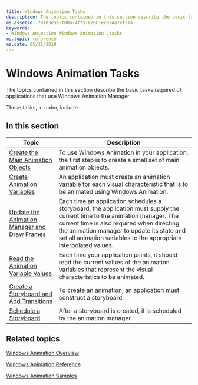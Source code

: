 ```yaml
---
title: Windows Animation Tasks
description: The topics contained in this section describe the basic tasks required of applications that use Windows Animation Manager.
ms.assetid: 28103e5e-f00a-4ff5-820b-ece24a7ef21a
keywords:
- Windows Animation Windows Animation ,tasks
ms.topic: reference
ms.date: 05/31/2018
---
```


# Windows Animation Tasks

The topics contained in this section describe the basic tasks required of applications that use Windows Animation Manager.

These tasks, in order, include:

## In this section



| Topic                                                                                                | Description                                                                                                                                                                                                                                                                                           |
|------------------------------------------------------------------------------------------------------|-------------------------------------------------------------------------------------------------------------------------------------------------------------------------------------------------------------------------------------------------------------------------------------------------------|
| [Create the Main Animation Objects](adding-animation-to-an-application.md)<br/>               | To use Windows Animation in your application, the first step is to create a small set of main animation objects.<br/>                                                                                                                                                                           |
| [Create Animation Variables](create-animation-variables.md)<br/>                              | An application must create an animation variable for each visual characteristic that is to be animated using Windows Animation.<br/>                                                                                                                                                            |
| [Update the Animation Manager and Draw Frames](introducing-windows-animation-manager.md)<br/> | Each time an application schedules a storyboard, the application must supply the current time to the animation manager. The current time is also required when directing the animation manager to update its state and set all animation variables to the appropriate interpolated values.<br/> |
| [Read the Animation Variable Values](updating---application-driven-animation.md)<br/>         | Each time your application paints, it should read the current values of the animation variables that represent the visual characteristics to be animated.<br/>                                                                                                                                  |
| [Create a Storyboard and Add Transitions](updating---timer-driven-animation.md)<br/>          | To create an animation, an application must construct a storyboard.<br/>                                                                                                                                                                                                                        |
| [Schedule a Storyboard](scheduling-a-storyboard.md)<br/>                                      | After a storyboard is created, it is scheduled by the animation manager.<br/>                                                                                                                                                                                                                   |



 

## Related topics

<dl> <dt>

[Windows Animation Overview](scenic-animation-api-overview.md)
</dt> <dt>

[Windows Animation Reference](windows-animation-reference.md)
</dt> <dt>

[Windows Animation Samples](windows-animation-samples.md)
</dt> </dl>

 

 





